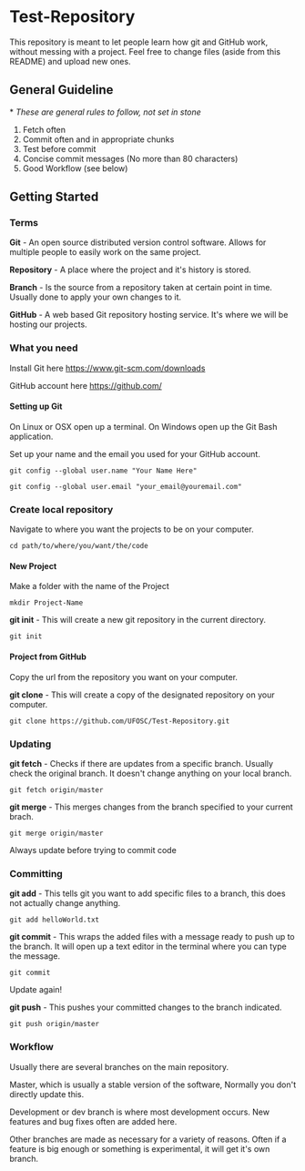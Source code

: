 # Test-Repository

This repository is meant to let people learn how git and GitHub work, without messing with a project. Feel free to change files (aside from this README) and upload new ones.

## General Guideline
\* _These are general rules to follow, not set in stone_

1. Fetch often
2. Commit often and in appropriate chunks
3. Test before commit
4. Concise commit messages (No more than 80 characters)
5. Good Workflow (see below)


## Getting Started

### Terms

**Git** - An open source distributed version control software. Allows for multiple people to easily work on the same project.

**Repository** - A place where the project and it's history is stored.

**Branch** - Is the source from a repository taken at certain point in time. Usually done to apply your own changes to it.

**GitHub** - A web based Git repository hosting service. It's where we will be hosting our projects.

### What you need

Install Git here https://www.git-scm.com/downloads

GitHub account here https://github.com/

#### Setting up Git

On Linux or OSX open up a terminal. On Windows open up the Git Bash application.

Set up your name and the email you used for your GitHub account.

```
git config --global user.name "Your Name Here"

git config --global user.email "your_email@youremail.com"
```

### Create local repository

Navigate to where you want the projects to be on your computer.

```
cd path/to/where/you/want/the/code
```

#### New Project

Make a folder with the name of the Project

```
mkdir Project-Name
```

**git init** - This will create a new git repository in the current directory.
```
git init
```

#### Project from GitHub

Copy the url from the repository you want on your computer.

**git clone** - This will create a copy of the designated repository on your computer.

```
git clone https://github.com/UFOSC/Test-Repository.git
```

### Updating

**git fetch** - Checks if there are updates from a specific branch. Usually check the original branch. It doesn't change anything on your local branch.

```
git fetch origin/master
```

**git merge** - This merges changes from the branch specified to your current brach.

```
git merge origin/master
```

Always update before trying to commit code

### Committing

**git add** - This tells git you want to add specific files to a branch, this does not actually change anything.

```
git add helloWorld.txt
```

**git commit** - This wraps the added files with a message ready to push up to the branch. It will open up a text editor in the terminal where you can type the message.

```
git commit
```

Update again!

**git push** - This pushes your committed changes to the branch indicated.

```
git push origin/master
```

### Workflow

Usually there are several branches on the main repository.

Master, which is usually a stable version of the software, Normally you don't directly update this.

Development or dev branch is where most development occurs. New features and bug fixes often are added here.

Other branches are made as necessary for a variety of reasons. Often if a feature is big enough or something is experimental, it will get it's own branch.

